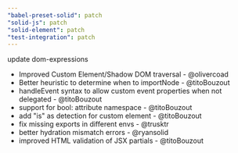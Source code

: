 ```yaml
---
"babel-preset-solid": patch
"solid-js": patch
"solid-element": patch
"test-integration": patch
---
```


update dom-expressions
* Improved Custom Element/Shadow DOM traversal - @olivercoad
* Better heuristic to determine when to importNode - @titoBouzout
* handleEvent syntax to allow custom event properties when not delegated - @titoBouzout
* support for bool: attribute namespace - @titoBouzout
* add "is" as detection for custom element - @titoBouzout
* fix missing exports in different envs - @trusktr
* better hydration mismatch errors - @ryansolid
* improved HTML validation of JSX partials - @titoBouzout
